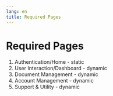 ```yaml
---
lang: en
title: Required Pages
---
```


# Required Pages

1.  Authentication/Home - static
2.  User Interaction/Dashboard - dynamic
3.  Document Management - dynamic
4.  Account Management - dynamic
5.  Support & Utility - dynamic
